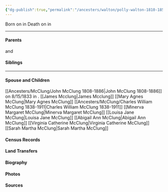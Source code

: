 ```yaml
---
{"dg-publish":true,"permalink":"/ancesters/walton/polly-walton-1810-1850/","tags":["Polly-Walton"]}
---
```


Born on  <!-- link to date --> in <!-- link to place -->
Death on <!-- link to date --> in <!-- link to place -->

---
#### Parents

<!-- Link to father --> and <!-- Link to mother-->
#### Siblings
<!-- Link to sibling -->

---
#### Spouse and Children
[[Ancesters/McClung/John McClung 1808-1886\|John McClung 1808-1886]] on 8/15/1833 in <!-- link to place -->.
[[James Mcclung\|James Mcclung]]
[[Mary Agnes McClung\|Mary Agnes McClung]]
[[Ancesters/McClung/Charles William McClung 1838-1911\|Charles William McClung 1838-1911]]
[[Minerva Margaret McClung\|Minerva Margaret McClung]]
[[Louisa Jane McClung\|Louisa Jane McClung]]
[[Abigail Ann McClung\|Abigail Ann McClung]]
[[Virginia Catherine McClung\|Virginia Catherine McClung]]
[[Sarah Martha McClung\|Sarah Martha McClung]]

#### Census Records

#### Land Transfers

#### Biography

#### Photos

#### Sources

